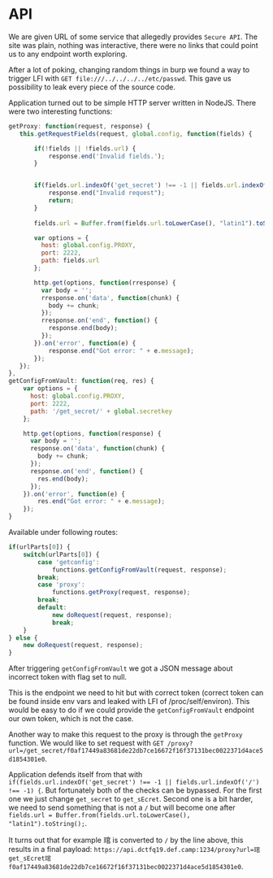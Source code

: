 # API
We are given URL of some service that allegedly provides `Secure API`.
The site was plain, nothing was interactive, there were no links that could point us to any endpoint worth exploring.

After a lot of poking, changing random things in burp we found a way to trigger LFI with `GET file:///../../../../etc/passwd`. This gave us possibility to leak every piece of the source code.

Application turned out to be simple HTTP server written in NodeJS. There were two interesting functions:

```js
getProxy: function(request, response) {
   this.getRequestFields(request, global.config, function(fields) {

       if(!fields || !fields.url) {
           response.end('Invalid fields.');
       }


       if(fields.url.indexOf('get_secret') !== -1 || fields.url.indexOf('/') !== -1) {
           response.end("Invalid request");
           return;
       }
       
       fields.url = Buffer.from(fields.url.toLowerCase(), "latin1").toString();

       var options = {
         host: global.config.PROXY,
         port: 2222,
         path: fields.url
       };

       http.get(options, function(rresponse) {
         var body = '';
         rresponse.on('data', function(chunk) {
           body += chunk;
         });
         rresponse.on('end', function() {
           response.end(body);
         });
       }).on('error', function(e) {
           response.end("Got error: " + e.message);
       }); 
   });
},
getConfigFromVault: function(req, res) {
    var options = {
      host: global.config.PROXY,
      port: 2222,
      path: '/get_secret/' + global.secretkey
    };

    http.get(options, function(response) {
      var body = '';
      response.on('data', function(chunk) {
        body += chunk;
      });
      response.on('end', function() {
        res.end(body);
      });
    }).on('error', function(e) {
        res.end("Got error: " + e.message);
    }); 
}
```


Available under following routes:

```js
if(urlParts[0]) {
    switch(urlParts[0]) {
        case 'getconfig':
            functions.getConfigFromVault(request, response);
        break;
        case 'proxy':
            functions.getProxy(request, response);
        break;
        default:
            new doRequest(request, response);
            break;
    }
} else {
    new doRequest(request, response);
}

```

After triggering `getConfigFromVault` we got a JSON message about incorrect token with flag set to null.

This is the endpoint we need to hit but with correct token (correct token can be found inside env vars and leaked with LFI of /proc/self/environ). This would be easy to do if we could provide the `getConfigFromVault` endpoint our own token, which is not the case.

Another way to make this request to the proxy is through the `getProxy` function. We would like to set request with `GET /proxy?url=/get_secret/f0af17449a83681de22db7ce16672f16f37131bec0022371d4ace5d1854301e0`. 

Application defends itself from that with `if(fields.url.indexOf('get_secret') !== -1 || fields.url.indexOf('/') !== -1) {`.
But fortunately both of the checks can be bypassed. For the first one we just change `get_secret` to `get_sEcret`. Second one is a bit harder, we need to send something that is not a `/` but will become one after `fields.url = Buffer.from(fields.url.toLowerCase(), "latin1").toString();`.

It turns out that for example 琯 is converted to `/` by the line above, this results in a final payload: `https://api.dctfq19.def.camp:1234/proxy?url=琯get_sEcret琯f0af17449a83681de22db7ce16672f16f37131bec0022371d4ace5d1854301e0`.
